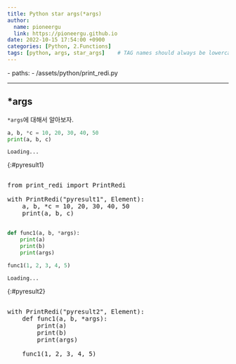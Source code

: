 ```yaml
---
title: Python star args(*args)
author:
  name: pioneergu
  link: https://pioneergu.github.io
date: 2022-10-15 17:54:00 +0900
categories: [Python, 2.Functions]
tags: [python, args, star_args]    # TAG names should always be lowercase
---
```


<!-- PyScript -->
<script defer src="https://pyscript.net/latest/pyscript.js"></script>

<py-env>
  - paths:
      - /assets/python/print_redi.py
</py-env>

---
## ***args**

`*args`에 대해서 알아보자.

```python
a, b, *c = 10, 20, 30, 40, 50
print(a, b, c)
```

```text
Loading...
```
{:#pyresult1}

<pre>
<py-script>
from print_redi import PrintRedi

with PrintRedi("pyresult1", Element):
    a, b, *c = 10, 20, 30, 40, 50
    print(a, b, c)
</py-script>
</pre>



```python
def func1(a, b, *args):
    print(a)
    print(b)
    print(args)

func1(1, 2, 3, 4, 5)
```

```text
Loading...
```
{:#pyresult2}

<pre>
<py-script>
with PrintRedi("pyresult2", Element):
    def func1(a, b, *args):
        print(a)
        print(b)
        print(args)

    func1(1, 2, 3, 4, 5)
</py-script>
</pre>

